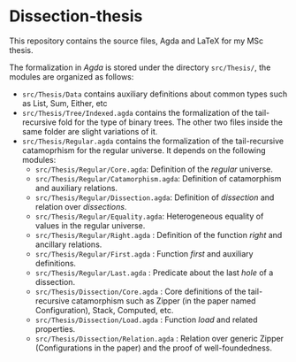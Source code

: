 # Dissection-thesis
This repository contains the source files, Agda and LaTeX for my MSc thesis.

The formalization in _Agda_ is stored under the directory `src/Thesis/`, the modules are organized as follows:
- `src/Thesis/Data` contains auxiliary definitions about common types such as List, Sum, Either, etc
- `src/Thesis/Tree/Indexed.agda` contains the formalization of the tail-recursive fold for the type of binary trees. The other two files inside the same folder are slight variations of it.
- `src/Thesis/Regular.agda` contains the formalization of the tail-recursive catamoprhism for the regular universe. It depends on the following modules:
  + `src/Thesis/Regular/Core.agda`: Definition of the _regular_ universe.
  + `src/Thesis/Regular/Catamorphism.agda`: Definition of catamorphism and auxiliary relations.
  + `src/Thesis/Regular/Dissection.agda`: Definition of _dissection_ and relation over _dissections_.
  + `src/Thesis/Regular/Equality.agda`: Heterogeneous equality of values in the regular universe.
  + `src/Thesis/Regular/Right.agda` : Definition of the function _right_ and ancillary relations.
  + `src/Thesis/Regular/First.agda` : Function _first_ and auxiliary definitions. 
  + `src/Thesis/Regular/Last.agda` : Predicate about the last _hole_ of a dissection.
  + `src/Thesis/Dissection/Core.agda` : Core definitions of the tail-recursive catamorphism such as Zipper (in the paper named Configuration), Stack, Computed, etc.
  + `src/Thesis/Dissection/Load.agda` : Function _load_ and related properties.
  + `src/Thesis/Dissection/Relation.agda` : Relation over generic Zipper (Configurations in the paper) and the proof of well-foundedness.

